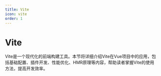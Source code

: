 ```yaml
---
title: Vite
icon: vite
order: 1
---
```


# Vite

Vite是一个现代化的前端构建工具。本节将详细介绍Vite在Vue项目中的应用，包括基础配置、插件开发、性能优化、HMR原理等内容，帮助读者掌握Vite的使用方法，提高开发效率。
